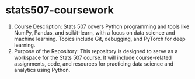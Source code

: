 # stats507-coursework
1. Course Description: 
Stats 507 covers Python programming and tools like NumPy, Pandas, and scikit-learn, with a focus on data science and machine learning. Topics include Git, debugging, and PyTorch for deep learning.
2. Purpose of the Repository:
This repository is designed to serve as a workspace for the Stats 507 course. It will include course-related assignments, code, and resources for practicing data science and analytics using Python.
